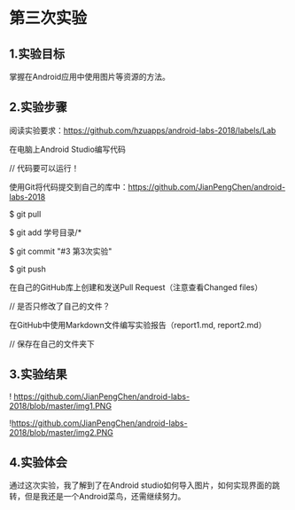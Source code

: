 # 第三次实验 
 
 ## 1.实验目标 
 
 掌握在Android应用中使用图片等资源的方法。 
 
 ## 2.实验步骤 
 
 阅读实验要求：https://github.com/hzuapps/android-labs-2018/labels/Lab 
 
 在电脑上Android Studio编写代码 
 
 // 代码要可以运行！ 
 
 使用Git将代码提交到自己的库中：https://github.com/JianPengChen/android-labs-2018 
 
 $ git pull 
 
 $ git add 学号目录/* 
 
 $ git commit "#3 第3次实验" 
 
 $ git push 
 
 在自己的GitHub库上创建和发送Pull Request（注意查看Changed files） 
 
 // 是否只修改了自己的文件？ 
 
 在GitHub中使用Markdown文件编写实验报告（report1.md, report2.md） 
 
 // 保存在自己的文件夹下 
 
  ## 3.实验结果 
 
 ! https://github.com/JianPengChen/android-labs-2018/blob/master/img1.PNG
 
 !https://github.com/JianPengChen/android-labs-2018/blob/master/img2.PNG
 ## 4.实验体会
 
 通过这次实验，我了解到了在Android studio如何导入图片，如何实现界面的跳转，但是我还是一个Android菜鸟，还需继续努力。
